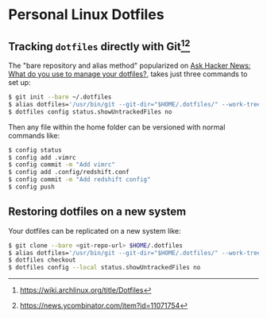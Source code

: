 # Personal Linux Dotfiles

## Tracking `dotfiles` directly with Git[^1][^2]
The "bare repository and alias method" popularized on [Ask Hacker News: What do you use to manage your dotfiles?](https://news.ycombinator.com/item?id=11071754), takes just three commands to set up:

```bash
$ git init --bare ~/.dotfiles
$ alias dotfiles='/usr/bin/git --git-dir="$HOME/.dotfiles/" --work-tree="$HOME"'
$ dotfiles config status.showUntrackedFiles no
```

Then any file within the home folder can be versioned with normal commands like:
```bash
$ config status
$ config add .vimrc
$ config commit -m "Add vimrc"
$ config add .config/redshift.conf
$ config commit -m "Add redshift config"
$ config push
```

## Restoring dotfiles on a new system

Your dotfiles can be replicated on a new system like: 
```bash
$ git clone --bare <git-repo-url> $HOME/.dotfiles
$ alias dotfiles='/usr/bin/git --git-dir="$HOME/.dotfiles/" --work-tree="$HOME"'
$ dotfiles checkout
$ dotfiles config --local status.showUntrackedFiles no
```


[^1]: https://wiki.archlinux.org/title/Dotfiles 
[^2]: https://news.ycombinator.com/item?id=11071754
